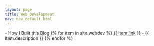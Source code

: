 ```yaml
---
layout: page
title: Web Development
nav: nav_default.html
---
```

<p style="display:inline">- How I Built this Blog</p>
{% for item in site.webdev %}
  <a href="{{ item.url }}">{{ item.link }}</a> - {{ item.description }}
{% endfor %}
